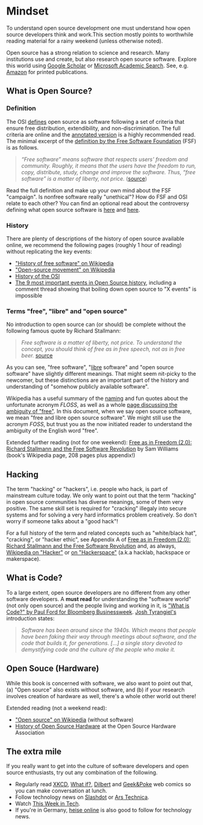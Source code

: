# Mindset

To understand open source development one must understand how open source developers think and work.This section mostly points to worthwhile reading material for a rainy weekend (unless otherwise noted). 

Open source has a strong relation to science and research. Many institutions use and create, but also research open source software. Explore this world using [Google Scholar](https://scholar.google.de/scholar?hl=de&q=open+source+software) or [Microsoft Academic Search](http://academic.research.microsoft.com/Search?query=open%20source%20software). See, e.g. [Amazon](http://www.amazon.com/s/ref=nb_sb_noss_2?&field-keywords=open+source+software) for printed publications.

## What is Open Source?

### Definition

The OSI [defines](http://opensource.org/osd) open source as software following a set of criteria that ensure free distribution, extendibility, and non-discrimination. The full criteria are online and the [annotated version](http://opensource.org/osd-annotated) is a highly recommended read. The minimal excerpt of the [definition by the Free Software Foundation](https://www.gnu.org/philosophy/free-sw.html) (FSF) is as follows.

> *<i class="octicon octicon-quote"></i> “Free software” means software that respects users' freedom and community. Roughly, it means that the users have the freedom to run, copy, distribute, study, change and improve the software. Thus, “free software” is a matter of liberty, not price.* ([source](https://www.gnu.org/philosophy/free-sw.html))

Read the full definition and make up your own mind about the FSF "campaign". Is nonfree software really "unethical"? How do FSF and OSI relate to each other? You can find an optional read about the controversy defining what open source software is [here](https://en.wikipedia.org/wiki/Open-source_software) and [here](https://en.wikipedia.org/wiki/Free_and_open-source_software).

### History

There are plenty of descriptions of the history of open source available online, we recommend the following pages (roughly 1 hour of reading) without replicating the key events:

* ["History of free software" on Wikipedia](https://en.wikipedia.org/wiki/History_of_free_software)
* ["Open-source movement" on Wikipedia](https://en.wikipedia.org/wiki/Open-source_movement)
* [History of the OSI](http://opensource.org/history)
* [The 9 most important events in Open Source history](http://royal.pingdom.com/2010/01/15/the-9-most-important-events-in-open-source-history/), including a comment thread showing that boiling down open source to "X events" is impossible

### Terms "free", "libre" and "open source"

No introduction to open source can (or should) be complete without the following famous quote by Richard Stallmann:

> *<i class="octicon octicon-quote"></i> Free software is a matter of liberty, not price. To understand the concept, you should think of free as in free speech, not as in free beer.* [source](https://www.gnu.org/philosophy/free-sw.html)

As you can see, "free software", "[libre](https://en.wikipedia.org/wiki/Gratis_versus_libre) software" and "open source software" have slightly different meanings. That might seem nit-picky to the newcomer, but these distinctions are an important part of the history and understanding of "somehow publicly available software".

Wikipedia has a useful summary of the [naming](https://en.wikipedia.org/wiki/Free_and_open-source_software#Naming) and fun quotes about the unfortunate acronym *FLOSS*, as well as a whole [page discussing the ambiguity of "free"](https://en.wikipedia.org/wiki/Gratis_versus_libre). In this document, when we say open source software, we mean "free and libre open source software". We might still use the acronym *FOSS*, but trust you as the now initiated reader to understand the ambiguity of the English word "free".

Extended further reading (not for one weekend): [Free as in Freedom (2.0): Richard Stallmann and the Free Software Revolution](https://static.fsf.org/nosvn/faif-2.0.pdf) by Sam Williams (book's Wikipedia page, 208 pages plus appendix!)

## Hacking

The term "hacking" or "hackers", i.e. people who hack, is part of mainstream culture today. We only want to point out that the term "hacking" in open source communities has diverse meanings, some of them very positive. The same skill set is required for "cracking" illegaly into secure systems and for solving a very hard informatics problem creatively. So don't worry if someone talks about a "good hack"! 

For a full history of the term and related concepts such as "white/black hat", "cracking", or "hacker ethic", see Appendix A of [Free as in Freedom (2.0): Richard Stallmann and the Free Software Revolution](https://static.fsf.org/nosvn/faif-2.0.pdf) and, as always, [Wikipedia on "Hacker"](https://en.wikipedia.org/wiki/Hacker_%28term%29) or [on "Hackerspace"](https://en.wikipedia.org/wiki/Hackerspace) (a.k.a hacklab, hackspace or makerspace).

## What is Code?

To a large extent, open source developers are no different from any other software developers. A **must read** for understanding the "software world" (not only open source) and the people living and working in it, is ["What is Code?" by Paul Ford for Bloomberg Businessweek](http://www.bloomberg.com/graphics/2015-paul-ford-what-is-code/). [Josh Tyrangiel's](https://en.wikipedia.org/wiki/Josh_Tyrangiel) introduction states: 

> *<i class="octicon octicon-quote"></i> Software has been around since the 1940s. Which means that people have been faking their way through meetings about software, and the code that builds it, for generations. [...] a single story devoted to demystifying code and the culture of the people who make it.*

## Open Souce (Hardware)

While this book is concerned with software, we also want to point out that, (a) "Open source" also exists without software, and (b) if your research involves creation of hardware as well, there's a whole other world out there!

Extended reading (not a weekend read):

* ["Open source" on Wikipedia](https://en.wikipedia.org/wiki/Open_source) (without software)
* [History of Open Source Hardware](http://www.oshwa.org/research/brief-history-of-open-source-hardware-organizations-and-definitions/) at the Open Source Hardware Association

## The extra mile

If you really want to get into the culture of software developers and open source enthusiasts, try out any combination of the following.

* Regularly read [XKCD](http://xkcd.com/), [What if?](http://what-if.xkcd.com/), [Dilbert](http://dilbert.com/) and [Geek&Poke](http://geek-and-poke.com/) web comics so you can make conversation at lunch.
* Follow technology news on [Slashdot](http://slashdot.org/) or [Ars Technica](http://arstechnica.com/).
* Watch [This Week in Tech](https://twit.tv/shows/this-week-in-tech).
* If you're in Germany, [heise online](http://www.heise.de/) is also good to follow for technology news.


